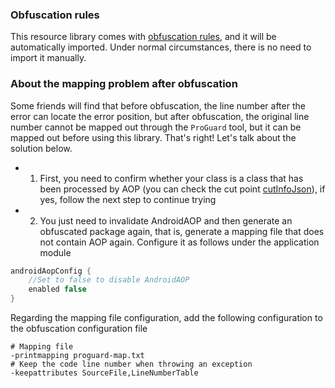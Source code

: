 ### Obfuscation rules

This resource library comes with [obfuscation rules](https://github.com/FlyJingFish/AndroidAOP/blob/master/android-aop-core/proguard-rules.pro), and it will be automatically imported. Under normal circumstances, there is no need to import it manually.

### About the mapping problem after obfuscation

Some friends will find that before obfuscation, the line number after the error can locate the error position, but after obfuscation, the original line number cannot be mapped out through the `ProGuard` tool, but it can be mapped out before using this library. That's right! Let's talk about the solution below.

- 1. First, you need to confirm whether your class is a class that has been processed by AOP (you can check the cut point [cutInfoJson](/AndroidAOP/getting_started/#4-add-the-androidaopconfig-configuration-item-in-apps-buildgradle-this-step-is-an-optional-configuration-item)), if yes, follow the next step to continue trying<br>
- 2. You just need to invalidate AndroidAOP and then generate an obfuscated package again, that is, generate a mapping file that does not contain AOP again. Configure it as follows under the application module<br>

```groovy
androidAopConfig {
    //Set to false to disable AndroidAOP
    enabled false
}
```

Regarding the mapping file configuration, add the following configuration to the obfuscation configuration file

```
# Mapping file
-printmapping proguard-map.txt
# Keep the code line number when throwing an exception
-keepattributes SourceFile,LineNumberTable
```